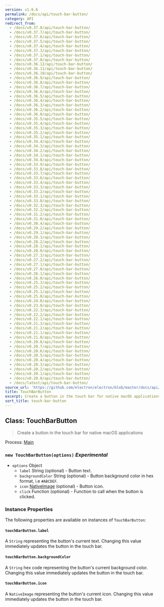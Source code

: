 ```yaml
---
version: v1.6.6
permalink: /docs/api/touch-bar-button/
category: API
redirect_from:
  - /docs/v0.37.8/api/touch-bar-button/
  - /docs/v0.37.7/api/touch-bar-button/
  - /docs/v0.37.6/api/touch-bar-button/
  - /docs/v0.37.5/api/touch-bar-button/
  - /docs/v0.37.4/api/touch-bar-button/
  - /docs/v0.37.3/api/touch-bar-button/
  - /docs/v0.37.1/api/touch-bar-button/
  - /docs/v0.37.0/api/touch-bar-button/
  - /docs/v0.36.12/api/touch-bar-button/
  - /docs/v0.36.11/api/touch-bar-button/
  - /docs/v0.36.10/api/touch-bar-button/
  - /docs/v0.36.9/api/touch-bar-button/
  - /docs/v0.36.8/api/touch-bar-button/
  - /docs/v0.36.7/api/touch-bar-button/
  - /docs/v0.36.6/api/touch-bar-button/
  - /docs/v0.36.5/api/touch-bar-button/
  - /docs/v0.36.4/api/touch-bar-button/
  - /docs/v0.36.3/api/touch-bar-button/
  - /docs/v0.36.2/api/touch-bar-button/
  - /docs/v0.36.0/api/touch-bar-button/
  - /docs/v0.35.5/api/touch-bar-button/
  - /docs/v0.35.4/api/touch-bar-button/
  - /docs/v0.35.3/api/touch-bar-button/
  - /docs/v0.35.2/api/touch-bar-button/
  - /docs/v0.35.1/api/touch-bar-button/
  - /docs/v0.34.4/api/touch-bar-button/
  - /docs/v0.34.3/api/touch-bar-button/
  - /docs/v0.34.2/api/touch-bar-button/
  - /docs/v0.34.1/api/touch-bar-button/
  - /docs/v0.34.0/api/touch-bar-button/
  - /docs/v0.33.9/api/touch-bar-button/
  - /docs/v0.33.8/api/touch-bar-button/
  - /docs/v0.33.7/api/touch-bar-button/
  - /docs/v0.33.6/api/touch-bar-button/
  - /docs/v0.33.4/api/touch-bar-button/
  - /docs/v0.33.3/api/touch-bar-button/
  - /docs/v0.33.2/api/touch-bar-button/
  - /docs/v0.33.1/api/touch-bar-button/
  - /docs/v0.33.0/api/touch-bar-button/
  - /docs/v0.32.3/api/touch-bar-button/
  - /docs/v0.32.2/api/touch-bar-button/
  - /docs/v0.31.2/api/touch-bar-button/
  - /docs/v0.31.0/api/touch-bar-button/
  - /docs/v0.30.4/api/touch-bar-button/
  - /docs/v0.29.2/api/touch-bar-button/
  - /docs/v0.29.1/api/touch-bar-button/
  - /docs/v0.28.3/api/touch-bar-button/
  - /docs/v0.28.2/api/touch-bar-button/
  - /docs/v0.28.1/api/touch-bar-button/
  - /docs/v0.28.0/api/touch-bar-button/
  - /docs/v0.27.3/api/touch-bar-button/
  - /docs/v0.27.2/api/touch-bar-button/
  - /docs/v0.27.1/api/touch-bar-button/
  - /docs/v0.27.0/api/touch-bar-button/
  - /docs/v0.26.1/api/touch-bar-button/
  - /docs/v0.26.0/api/touch-bar-button/
  - /docs/v0.25.3/api/touch-bar-button/
  - /docs/v0.25.2/api/touch-bar-button/
  - /docs/v0.25.1/api/touch-bar-button/
  - /docs/v0.25.0/api/touch-bar-button/
  - /docs/v0.24.0/api/touch-bar-button/
  - /docs/v0.23.0/api/touch-bar-button/
  - /docs/v0.22.3/api/touch-bar-button/
  - /docs/v0.22.2/api/touch-bar-button/
  - /docs/v0.22.1/api/touch-bar-button/
  - /docs/v0.21.3/api/touch-bar-button/
  - /docs/v0.21.2/api/touch-bar-button/
  - /docs/v0.21.1/api/touch-bar-button/
  - /docs/v0.21.0/api/touch-bar-button/
  - /docs/v0.20.8/api/touch-bar-button/
  - /docs/v0.20.7/api/touch-bar-button/
  - /docs/v0.20.6/api/touch-bar-button/
  - /docs/v0.20.5/api/touch-bar-button/
  - /docs/v0.20.4/api/touch-bar-button/
  - /docs/v0.20.3/api/touch-bar-button/
  - /docs/v0.20.2/api/touch-bar-button/
  - /docs/v0.20.1/api/touch-bar-button/
  - /docs/v0.20.0/api/touch-bar-button/
  - /docs/latest/api/touch-bar-button/
source_url: 'https://github.com/electron/electron/blob/master/docs/api/touch-bar-button.md'
title: TouchBarButton
excerpt: Create a button in the touch bar for native macOS applications
sort_title: touch-bar-button
---
```




<!--


                                      ::::
                                    :o+//+o:
                                    +o    oo-
                                    :o+//oo/+o/
                                      -::-   -oo:
                                               /s/
                      -::::::::-                :s/  :::--
                  :+oo+////////+:        -:/+oo/ :s:-///++oo+:
                /o+:                -/+oo+/:-     +o-      -:+o:
               /s:              -:+o+/:           -o+         :s/
              -s/            -/oo/:                /s-         +s-
              -s/         -/oo/-                   -s/         /s-
               oo       :+o/-                       oo         oo
               -s/    :oo/                          /s-       /s-
                :s/ :oo:              -::-          /s-      /s:
                  -+o/               /ssss/         :s:    -+o-
                 :o+--               /ssss/         :s:   :o+-
                :s/  +o:              -::-          /s-   --
               -s/    :+o/-                         /s-
               oo       -+o+-                       oo
              -s/         -/oo/-                   -s/
             -+soo+:         -/oo/:                /s-      /oooo+-
             o+   :s:           -:+o+/:-          -o+      /s:  -oo
             oo:--/s:       ::      -:+oo+/:-     -/-      /s/--:o+
              :+++/-        :s:          -:/+ooo++//////++oo//+o+:
                             /s:                --::::::--
                              /s/              /s-
                               :oo:          :oo:
                                 /oo/-    -/oo/
                                   -/+oooo+/-





                   _______  _______  _______  _______  __
                  |       ||       ||       ||       ||  |
                  |  _____||_     _||   _   ||    _  ||  |
                  | |_____   |   |  |  | |  ||   |_| ||  |
                  |_____  |  |   |  |  |_|  ||    ___||__|
                   _____| |  |   |  |       ||   |     __
                  |_______|  |___|  |_______||___|    |__|


    This file is generated automatically, so it should not be edited.

    To make changes, head over to the electron/electron repository:

    https://github.com/electron/electron/blob/master/docs/api/touch-bar-button.md

    Thanks!

-->
## Class: TouchBarButton

> Create a button in the touch bar for native macOS applications

Process: [Main]({{site.baseurl}}/docs/tutorial/quick-start#main-process)

### `new TouchBarButton(options)` _Experimental_

*   `options` Object
    *   `label` String (optional) - Button text.
    *   `backgroundColor` String (optional) - Button background color in hex format, i.e `#ABCDEF`.
    *   `icon` [NativeImage]({{site.baseurl}}/docs/api/native-image) (optional) - Button icon.
    *   `click` Function (optional) - Function to call when the button is clicked.

### Instance Properties

The following properties are available on instances of `TouchBarButton`:

#### `touchBarButton.label`

A `String` representing the button's current text. Changing this value immediately updates the button in the touch bar.

#### `touchBarButton.backgroundColor`

A `String` hex code representing the button's current background color. Changing this value immediately updates the button in the touch bar.

#### `touchBarButton.icon`

A `NativeImage` representing the button's current icon. Changing this value immediately updates the button in the touch bar.
